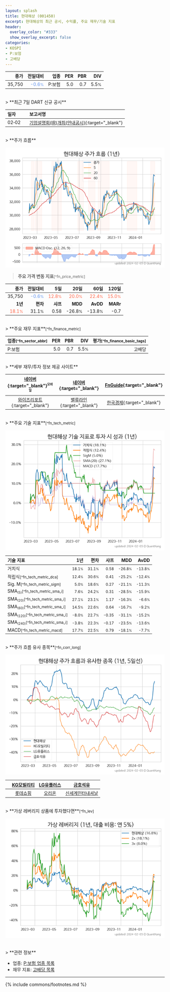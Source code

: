 ```yaml
---
layout: splash
title: 현대해상 (001450)
excerpt: 현대해상의 최근 공시, 수익률, 주요 재무/기술 지표
header:
  overlay_color: "#333"
  show_overlay_excerpt: false
categories:
- KOSPI
- P:보험
- 고배당
---
```


| **종가** | **전일대비** | **업종** | **PER** | **PBR** | **DIV** |
| -------: | -----------: | -------: | ------: | ------: | ------: |
| 35,750 | <span style="color: cornflowerblue">-0.6<small>%</small></span> | P:보험 | 5.0 | 0.7 | 5.5<small>%</small> |

<!-- more -->

<br>
> **최근 7일 DART 신규 공시**<a id="dart"></a>

| **일자** |      | **보고서명** |
| :------- | :--- | :----------- |
| 02&#x2011;02 | | [기업설명회(IR)개최(안내공시)](https://dart.fss.or.kr/dsaf001/main.do?rcpNo=20240202800595){:target="_blank"} |

<br>
> **주가 흐름**<a id="price"></a>

![001450](/stock/images/001450.png)

> **주요 가격 변동 지표**<small>[^fn_price_metric]</small>

| **종가** | **전일대비** | **5일** | **20일** | **60일** | **120일** |
| -------: | -----------: | ------: | -------: | -------: | --------: |
| 35,750 | <span style="color: cornflowerblue">-0.6<small>%</small></span> | <span style="color: tomato">12.8<small>%</small></span> | <span style="color: tomato">20.0<small>%</small></span> | <span style="color: tomato">22.4<small>%</small></span> | <span style="color: tomato">15.0<small>%</small></span> |
| **1년** | **편차** | **샤프** | **MDD** | **AvDD** | **MARr** |
| <span style="color: tomato">18.1<small>%</small></span> | 31.1<small>%</small> | 0.58 | -26.8<small>%</small> | -13.8<small>%</small> | -0.7 |

<br>
> **주요 재무 지표**<small>[^fn_finance_metric]</small>

| **업종**<small>[^fn_sector_abbr]</small> | **PER** | **PBR** | **DIV** | **평가**<small>[^fn_finance_basic_tags]</small> |
| :--------------------------------------- | ------: | ------: | ------: | ----------------------------------------------: |
| P:보험 | 5.0 | 0.7 | 5.5<small>%</small> | 고배당 |

<br>
> **세부 재무/투자 정보 제공 사이트**

| [네이버](https://m.stock.naver.com/domestic/stock/001450/finance/summary){:target="_blank"}<sup><small>모바일</small></sup> | [네이버](https://finance.naver.com/item/coinfo.naver?code=001450){:target="_blank"} | [FnGuide](https://comp.fnguide.com/SVO2/ASP/SVD_Invest.asp?gicode=A001450&MenuYn=Y){:target="_blank"} |
| :---: | :---: | :---: |
| [와이즈리포트](https://comp.wisereport.co.kr/company/c1040001.aspx?cmp_cd=001450){:target="_blank"} | [밸류라인](https://www.valueline.co.kr/finance/summary/001450){:target="_blank"} | [한국경제](https://markets.hankyung.com/stock/001450/financial-summary){:target="_blank"} |

<br>
> **주요 기술 지표**<small>[^fn_tech_metric]</small>


![001450](/stock/images/001450_tech.png)

| **기술 지표** | **1년** | **편차** | **샤프** | **MDD** | **AvDD** |
| :------------ | ------: | -----------: | -------: | ------: | -------: |
| 거치식 | <small>18.1<small>%</small></small> | <small>31.1<small>%</small></small> | <small>0.58</small> | <small>-26.8<small>%</small></small> | <small>-13.8<small>%</small></small> |
| 적립식<small>[^fn_tech_metric_dca]</small> | <small>12.4<small>%</small></small> | <small>30.6<small>%</small></small> | <small>0.41</small> | <small>-25.2<small>%</small></small> | <small>-12.4<small>%</small></small> |
| Sig. M<small>[^fn_tech_metric_sigm]</small> | <small>5.0<small>%</small></small> | <small>18.6<small>%</small></small> | <small>0.27</small> | <small>-21.1<small>%</small></small> | <small>-11.3<small>%</small></small> |
| SMA<small><sub>(5)</sub></small><small>[^fn_tech_metric_sma_i]</small> | <small>7.6<small>%</small></small> | <small>24.2<small>%</small></small> | <small>0.31</small> | <small>-28.5<small>%</small></small> | <small>-15.9<small>%</small></small> |
| SMA<small><sub>(20)</sub></small><small>[^fn_tech_metric_sma_i]</small> | <small>27.1<small>%</small></small> | <small>23.1<small>%</small></small> | <small>1.17</small> | <small>-16.3<small>%</small></small> | <small>-6.6<small>%</small></small> |
| SMA<small><sub>(60)</sub></small><small>[^fn_tech_metric_sma_i]</small> | <small>14.5<small>%</small></small> | <small>22.6<small>%</small></small> | <small>0.64</small> | <small>-16.7<small>%</small></small> | <small>-9.2<small>%</small></small> |
| SMA<small><sub>(120)</sub></small><small>[^fn_tech_metric_sma_i]</small> | <small>-8.0<small>%</small></small> | <small>22.7<small>%</small></small> | <small>-0.35</small> | <small>-31.1<small>%</small></small> | <small>-15.2<small>%</small></small> |
| SMA<small><sub>(240)</sub></small><small>[^fn_tech_metric_sma_i]</small> | <small>-3.8<small>%</small></small> | <small>22.3<small>%</small></small> | <small>-0.17</small> | <small>-23.5<small>%</small></small> | <small>-13.6<small>%</small></small> |
| MACD<small>[^fn_tech_metric_macd]</small> | <small>17.7<small>%</small></small> | <small>22.5<small>%</small></small> | <small>0.79</small> | <small>-18.1<small>%</small></small> | <small>-7.7<small>%</small></small> |

<br>
> **주가 흐름 유사 종목**<a id="corr"></a><small>[^fn_corr_long]</small>

![001450](/stock/images/001450_corr.png)

|       | [KG모빌리티](/003620/) | [LG유플러스](/032640/) | [금호석유](/011780/) |
| :---: | :------------------------------------: | :------------------------------------: | :------------------------------------: |
|       | [롯데쇼핑](/023530/) | [오리온](/271560/) | [신세계인터내셔날](/031430/) |

<br>
> **가상 레버리지 상품에 투자했다면**<a id="2x"></a><small>[^fn_lev]</small>

![001450](/stock/images/001450_2x.png)

<br>
> **관련 정보**

- 업종: [P:보험 업종 목록](/stats/sector/kospi_업종_보험_종목/)
- 재무 지표: [고배당 목록](/fn/fn_high_div/)

---
{% include commons/footnotes.md %}